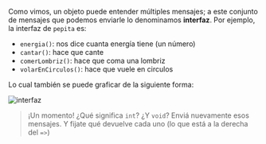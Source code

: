 Como vimos, un objeto puede entender múltiples mensajes; a este conjunto de mensajes que podemos enviarle lo denominamos **interfaz**. Por ejemplo, la interfaz de `pepita` es: 

* `energia()`: nos dice cuanta energía tiene (un número)
* `cantar()`: hace que cante
* `comerLombriz()`: hace que coma una lombriz
* `volarEnCirculos()`: hace que vuele en circulos

<!--
interface pepita {
   int energia()
   void cantar()
   void comerLombriz()
   void volarEnCirculos()
}
-->

Lo cual también se puede graficar de la siguiente forma:

![interfaz](http://plantuml.com/plantuml/png/JSan3e0m2030tLSmwZkCcvz0H4FIGeFOGUFVrQthdMYmRqWCXOi4mjq1W6W0A_iks0y_L9CL23NGMx3CFbjUNAw6goNqIKTnEfCTtpml)

> ¡Un momento! ¿Qué significa `int`? ¿Y `void`? 
> Enviá nuevamente esos mensajes. Y fijate qué devuelve cada uno (lo que está a la derecha del `=>`)
